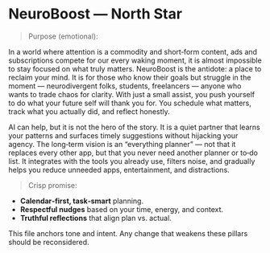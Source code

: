 # NeuroBoost — North Star

 > Purpose (emotional):

 In a world where attention is a commodity and short‑form content, ads and subscriptions compete for our every waking moment, it is almost impossible to stay focused on what truly matters.  NeuroBoost is the antidote: a place to reclaim your mind.  It is for those who know their goals but struggle in the moment — neurodivergent folks, students, freelancers — anyone who wants to trade chaos for clarity.  With just a small assist, you push yourself to do what your future self will thank you for.  You schedule what matters, track what you actually did, and reflect honestly.

 AI can help, but it is not the hero of the story.  It is a quiet partner that learns your patterns and surfaces timely suggestions without hijacking your agency.  The long‑term vision is an “everything planner” — not that it replaces every other app, but that you never need another planner or to‑do list.  It integrates with the tools you already use, filters noise, and gradually helps you reduce unneeded apps, entertainment, and distractions.

> Crisp promise:

- **Calendar‑first, task‑smart** planning.  
- **Respectful nudges** based on your time, energy, and context.  
- **Truthful reflections** that align plan vs. actual.

This file anchors tone and intent. Any change that weakens these pillars should be reconsidered.
